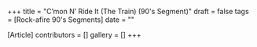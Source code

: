 +++
title = "C’mon N’ Ride It (The Train) (90's Segment)"
draft = false
tags = [Rock-afire 90's Segments]
date = ""

[Article]
contributors = []
gallery = []
+++